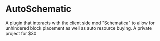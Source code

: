 # AutoSchematic
A plugin that interacts with the client side mod "Schematica" to allow for unhindered block placement as well as auto resource buying. A private project for $30
